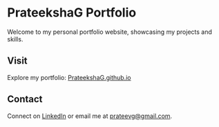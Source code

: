 # PrateekshaG Portfolio

Welcome to my personal portfolio website, showcasing my projects and skills.

## Visit

Explore my portfolio: [PrateekshaG.github.io](https://prateekshag.github.io/)


## Contact

Connect on [LinkedIn](https://www.linkedin.com/in/prateevg/) or email me at [prateevg@gmail.com](mailto:prateevg@gmail.com).
